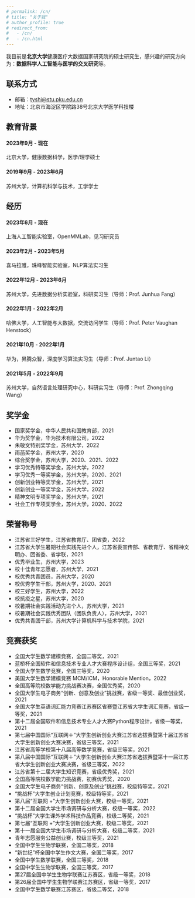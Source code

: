 ```yaml
---
# permalink: /cn/
# title: "关于我"
# author_profile: true
# redirect_from: 
#   - /cn/
#   - /cn.html
---
```

我目前是**北京大学**健康医疗大数据国家研究院的硕士研究生，感兴趣的研究方向为：**数据科学人工智能与医学的交叉研究**等。

## 联系方式
* 邮箱：tyshi@stu.pku.edu.cn
* 地址：北京市海淀区学院路38号北京大学医学科技楼

## 教育背景
#### 2023年9月 - 现在
北京大学，健康数据科学，医学/理学硕士
#### 2019年9月 - 2023年6月
苏州大学，计算机科学与技术，工学学士

## 经历
#### 2023年6月 - 现在
上海人工智能实验室，OpenMMLab，见习研究员
#### 2023年2月 - 2023年5月
喜马拉雅，珠峰智能实验室，NLP算法实习生
#### 2022年12月 - 2023年6月
苏州大学，先进数据分析实验室，科研实习生（导师：Prof. Junhua Fang）
#### 2022年1月 - 2022年2月
哈佛大学，人工智能与大数据，交流访问学生（导师：Prof. Peter Vaughan Henstock）
#### 2021年10月 - 2022年1月
华为，昇腾众智，深度学习算法实习生（导师：Prof. Juntao Li）
#### 2021年5月 - 2022年9月
苏州大学，自然语言处理研究中心，科研实习生（导师：Prof. Zhongqing Wang）

## 奖学金
* 国家奖学金，中华人民共和国教育部，2021
* 华为奖学金，华为技术有限公司，2022
* 朱敬文特别奖学金，苏州大学，2022
* 雨菡奖学金，苏州大学，2020
* 综合奖学金，苏州大学，2020、2021、2022
* 学习优秀特等奖学金，苏州大学，2022
* 学习优秀一等奖学金，苏州大学，2020、2021
* 创新创业特等奖学金，苏州大学，2021
* 创新创业一等奖学金，苏州大学，2022
* 精神文明专项奖学金，苏州大学，2021
* 社会工作专项奖学金，苏州大学，2020、2022

## 荣誉称号
* 江苏省三好学生，江苏省教育厅、团省委，2022
* 江苏省大学生暑期社会实践先进个人，江苏省委宣传部、省教育厅、省精神文明办、团省委、省学联，2021
* 优秀毕业生，苏州大学，2023
* 校十佳青年志愿者，苏州大学，2021
* 校优秀共青团员，苏州大学，2020
* 校优秀学生干部，苏州大学，2020、2021
* 校三好学生，苏州大学，2022
* 校抗疫之星，苏州大学，2020
* 校暑期社会实践活动先进个人，苏州大学，2021
* 校暑期社会实践优秀团队（团队负责人），苏州大学，2021
* 优秀共青团干部，苏州大学计算机科学与技术学院，2021

## 竞赛获奖
* 全国大学生数学建模竞赛，全国二等奖，2021
* 蓝桥杯全国软件和信息技术专业人才大赛程序设计组，全国三等奖，2021
* 全国大学生数学竞赛，全国三等奖，2020
* 美国大学生数学建模竞赛 MCM/ICM，Honorable Mention，2022
* 全国高等院校数学能力挑战赛决赛，全国优秀奖，2020
* 全国大学生电子商务“创新、创意及创业”挑战赛，省级一等奖、最佳创业奖，2021
* 全国大学生英语词汇能力竞赛江苏赛区省赛暨江苏省大学生词汇竞赛，省级一等奖，2021
* 第十二届全国软件和信息技术专业人才大赛Python程序设计，省级一等奖，2021
* 第七届中国国际“互联网＋”大学生创新创业大赛江苏省选拔赛暨第十届江苏省大学生创新创业大赛决赛，省级三等奖，2021
* 江苏省高等学校第十八届高等数学竞赛，省级三等奖，2021
* 第八届中国国际“互联网＋”大学生创新创业大赛江苏省选拔赛暨第十一届江苏省大学生创新创业大赛决赛，省级三等奖，2022
* 江苏省第十二届大学生知识竞赛，省级优秀奖，2021
* 全国高等院校数学能力挑战赛，初赛优秀奖，2020
* 全国大学生电子商务“创新、创意及创业”挑战赛，校级特等奖，2021
* “挑战杯”大学生创业计划竞赛，校级特等奖，2021
* 第八届“互联网 +”大学生创新创业大赛，校级一等奖，2021
* 第十二届全国大学生市场调研与分析大赛，校级一等奖，2022
* “挑战杯”大学生课外学术科技作品竞赛，校级二等奖，2021
* 第七届“互联网 +”大学生创新创业大赛，校级二等奖，2021
* 第十一届全国大学生市场调研与分析大赛，校级二等奖，2021
* 青年志愿服务公益创业赛，校级三等奖，2021
* 全国中学生生物学联赛，全国二等奖，2018
* “新世纪”杯全国中学生作文大赛，全国二等奖，2017
* 全国中学生数学联赛，全国三等奖，2018
* 全国中学生生物学联赛，全国三等奖，2017
* 第27届全国中学生生物学联赛江苏赛区，省级一等奖，2018
* 第26届全国中学生生物学联赛江苏赛区，省级一等奖，2017
* 全国中学生数学联赛江苏赛区，省级二等奖，2018